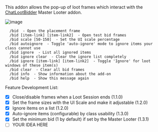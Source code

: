 This addon allows the pop-up of loot frames which interact with the [ChatLootBidder](https://github.com/trumpetx/ChatLootBidder)  Master Looter addon.

![image](https://github.com/trumpetx/NotChatLootBidder/assets/115343/425413b5-f34d-415a-b8e6-77a32354ec41)

```
  /bid  - Open the placement frame
  /bid [item-link] [item-link2]  - Open test bid frames
  /bid scale [50-150]  - Set the UI scale percentage
  /bid autoignore  - Toggle 'auto-ignore' mode to ignore items your class cannot use
  /bid ignore  - List all ignored items
  /bid ignore clear  - Clear the ignore list completely
  /bid ignore [item-link] [item-link2]  - Toggle 'Ignore' for loot windows of these item(s)
  /bid clear  - Clear all bid frames
  /bid info  - Show information about the add-on
  /bid help  - Show this message again
```


Feature Development List:
- [X] Close/disable frames when a Loot Session ends (1.1.0)
- [X] Set the frame sizes with the UI Scale and make it adjustable (1.2.0)
- [X] Ignore items on a list (1.2.0)
- [X] Auto-ignore items (configurable) by class usability (1.3.0)
- [X] Set the minimum bid (1 by default) if set by the Master Looter (1.3.1)
- [ ] YOUR IDEA HERE
